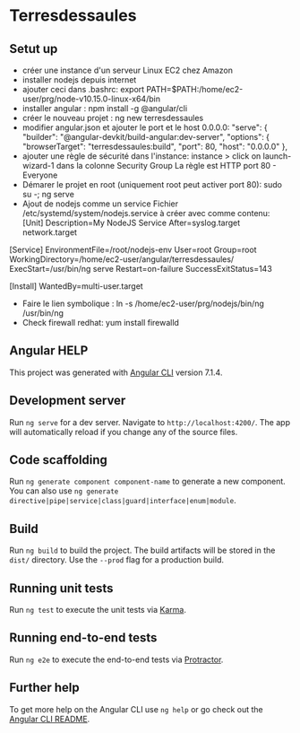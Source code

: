# Terresdessaules

## Setut up
- créer une instance d'un serveur Linux EC2 chez Amazon
- installer nodejs depuis internet
- ajouter ceci dans .bashrc: export PATH=$PATH:/home/ec2-user/prg/node-v10.15.0-linux-x64/bin
- installer angular : npm install -g @angular/cli
- créer le nouveau projet : ng new terresdessaules
- modifier angular.json et ajouter le port et le host 0.0.0.0:
  "serve": {
          "builder": "@angular-devkit/build-angular:dev-server",
          "options": {
            "browserTarget": "terresdessaules:build",
            "port": 80,
            "host": "0.0.0.0"
          },
- ajouter une règle de sécurité dans l'instance: instance > click on launch-wizard-1 dans la colonne Security Group
  La règle est HTTP port 80 - Everyone
- Démarer le projet en root (uniquement root peut activer port 80): sudo su -; ng serve
- Ajout de nodejs comme un service
  Fichier /etc/systemd/system/nodejs.service à créer avec comme contenu:
[Unit]
Description=My NodeJS Service
After=syslog.target network.target

[Service]
EnvironmentFile=/root/nodejs-env
User=root
Group=root
WorkingDirectory=/home/ec2-user/angular/terresdessaules/
ExecStart=/usr/bin/ng serve
Restart=on-failure
SuccessExitStatus=143

[Install]
WantedBy=multi-user.target

- Faire le lien symbolique : ln -s /home/ec2-user/prg/nodejs/bin/ng /usr/bin/ng
- Check firewall redhat:
    yum install firewalld


## Angular HELP

This project was generated with [Angular CLI](https://github.com/angular/angular-cli) version 7.1.4.

## Development server

Run `ng serve` for a dev server. Navigate to `http://localhost:4200/`. The app will automatically reload if you change any of the source files.

## Code scaffolding

Run `ng generate component component-name` to generate a new component. You can also use `ng generate directive|pipe|service|class|guard|interface|enum|module`.

## Build

Run `ng build` to build the project. The build artifacts will be stored in the `dist/` directory. Use the `--prod` flag for a production build.

## Running unit tests

Run `ng test` to execute the unit tests via [Karma](https://karma-runner.github.io).

## Running end-to-end tests

Run `ng e2e` to execute the end-to-end tests via [Protractor](http://www.protractortest.org/).

## Further help

To get more help on the Angular CLI use `ng help` or go check out the [Angular CLI README](https://github.com/angular/angular-cli/blob/master/README.md).
